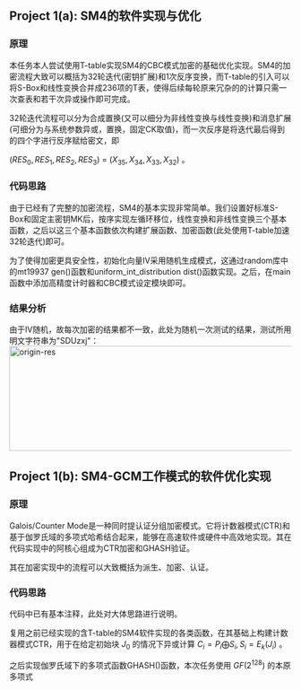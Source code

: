 ## Project 1(a): SM4的软件实现与优化
### 原理
本任务本人尝试使用T-table实现SM4的CBC模式加密的基础优化实现。SM4的加密流程大致可以概括为32轮迭代(密钥扩展)和1次反序变换，而T-table的引入可以将S-Box和线性变换合并成236项的T表，使得后续每轮原来冗杂的的计算只需一次查表和若干次异或操作即可完成。

32轮迭代流程可以分为合成置换(又可以细分为非线性变换与线性变换)和消息扩展(可细分为与系统参数异或，置换，固定CK取值)，而一次反序是将迭代最后得到的四个字进行反序赋给密文，即 

$(RES_{0},RES_{1},RES_{2},RES_{3})$ = $(X_{35},X_{34},X_{33},X_{32})$ 。
### 代码思路
由于已经有了完整的加密流程，SM4的基本实现非常简单。我们设置好标准S-Box和固定主密钥MK后，按序实现左循环移位，线性变换和非线性变换三个基本函数，之后以这三个基本函数依次构建扩展函数、加密函数(此处使用T-table加速32轮迭代)即可。

为了使得加密更具安全性，初始化向量IV采用随机生成模式，这通过random库中的mt19937 gen()函数和uniform_int_distribution<int> dist()函数实现。之后，在main函数中添加高精度计时器和CBC模式设定模块即可。
### 结果分析
由于IV随机，故每次加密的结果都不一致，此处为随机一次测试的结果，测试所用明文字符串为"SDUzxj"：
<img width="666" height="187" alt="origin-res" src="https://github.com/user-attachments/assets/42f60fb5-8235-463a-b1dd-a99397ebe734" />

## Project 1(b): SM4-GCM工作模式的软件优化实现
### 原理
Galois/Counter Mode是一种同时提认证分组加密模式。它将计数器模式(CTR)和基于伽罗氏域的多项式哈希结合起来，能够在高速软件或硬件中高效地实现。其在代码实现中的阿核心组成为CTR加密和GHASH验证。

其在加密实现中的流程可以大致概括为派生、加密、认证。
### 代码思路
代码中已有基本注释，此处对大体思路进行说明。

复用之前已经实现的含T-table的SM4软件实现的各类函数，在其基础上构建计数器模式CTR，用于在给定初始块 $J_{0}$ 的情况下异或计算 $C_{i}=P_{i} \bigoplus S_{i},S_{i}=E_{k}(J_{i})$ 。

之后实现伽罗氏域下的多项式函数GHASH()函数，本次任务使用 $GF(2^{128})$ 的本原多项式
